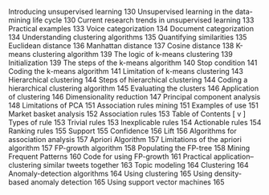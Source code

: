 Introducing unsupervised learning 130
		Unsupervised learning in the data-mining life cycle 130
		Current research trends in unsupervised learning 133
		Practical examples 133
		Voice categorization 134
		Document categorization 134
		Understanding clustering algorithms 135
		Quantifying similarities 135
		Euclidean distance 136
		Manhattan distance 137
		Cosine distance 138
		K-means clustering algorithm 139
		The logic of k-means clustering 139
		Initialization 139
		The steps of the k-means algorithm 140
		Stop condition 141
		Coding the k-means algorithm 141
		Limitation of k-means clustering 143
		Hierarchical clustering 144
		Steps of hierarchical clustering 144
		Coding a hierarchical clustering algorithm 145
		Evaluating the clusters 146
		Application of clustering 146
		Dimensionality reduction 147
		Principal component analysis 148
		Limitations of PCA 151
		Association rules mining 151
		Examples of use 151
		Market basket analysis 152
		Association rules 153
		Table of Contents
		[ v ]
		Types of rule 153
		Trivial rules 153
		Inexplicable rules 154
		Actionable rules 154
		Ranking rules 155
		Support 155
		Confidence 156
		Lift 156
		Algorithms for association analysis 157
		Apriori Algorithm 157
		Limitations of the apriori algorithm 157
		FP-growth algorithm 158
		Populating the FP-tree 158
		Mining Frequent Patterns 160
		Code for using FP-growth 161
		Practical application– clustering similar tweets together 163
		Topic modeling 164
		Clustering 164
		Anomaly-detection algorithms 164
		Using clustering 165
		Using density-based anomaly detection 165
		Using support vector machines 165
